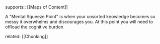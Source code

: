 supports:: [[Maps of Content]]

A "Mental Squeeze Point" is when your unsorted knowledge becomes so messy it overwhelms and discourages you. At this point you will need to offload the cognitive burden.

related: [[Chunking]]
